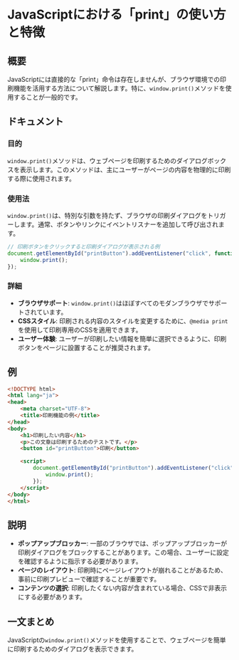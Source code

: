 <!--
Meta Description: # JavaScriptにおける「print」の使い方と特徴 ## 概要 JavaScriptには直接的な「print」命令は存在しませんが、ブラウザ環境での印刷機能を活用する方法について解説します。特に、`window.print()`メソッドを使用することが一般的です。 ## ドキュメント ##...
Meta Keywords: print, window, html, printbutton, document
-->

# JavaScriptにおける「print」の使い方と特徴

## 概要
JavaScriptには直接的な「print」命令は存在しませんが、ブラウザ環境での印刷機能を活用する方法について解説します。特に、`window.print()`メソッドを使用することが一般的です。

## ドキュメント
### 目的
`window.print()`メソッドは、ウェブページを印刷するためのダイアログボックスを表示します。このメソッドは、主にユーザーがページの内容を物理的に印刷する際に使用されます。

### 使用法
`window.print()`は、特別な引数を持たず、ブラウザの印刷ダイアログをトリガーします。通常、ボタンやリンクにイベントリスナーを追加して呼び出されます。

```javascript
// 印刷ボタンをクリックすると印刷ダイアログが表示される例
document.getElementById("printButton").addEventListener("click", function() {
    window.print();
});
```

### 詳細
- **ブラウザサポート**: `window.print()`はほぼすべてのモダンブラウザでサポートされています。
- **CSSスタイル**: 印刷される内容のスタイルを変更するために、`@media print`を使用して印刷専用のCSSを適用できます。
- **ユーザー体験**: ユーザーが印刷したい情報を簡単に選択できるように、印刷ボタンをページに設置することが推奨されます。

## 例
```html
<!DOCTYPE html>
<html lang="ja">
<head>
    <meta charset="UTF-8">
    <title>印刷機能の例</title>
</head>
<body>
    <h1>印刷したい内容</h1>
    <p>この文章は印刷するためのテストです。</p>
    <button id="printButton">印刷</button>

    <script>
        document.getElementById("printButton").addEventListener("click", function() {
            window.print();
        });
    </script>
</body>
</html>
```

## 説明
- **ポップアップブロッカー**: 一部のブラウザでは、ポップアップブロッカーが印刷ダイアログをブロックすることがあります。この場合、ユーザーに設定を確認するように指示する必要があります。
- **ページのレイアウト**: 印刷時にページレイアウトが崩れることがあるため、事前に印刷プレビューで確認することが重要です。
- **コンテンツの選択**: 印刷したくない内容が含まれている場合、CSSで非表示にする必要があります。

## 一文まとめ
JavaScriptの`window.print()`メソッドを使用することで、ウェブページを簡単に印刷するためのダイアログを表示できます。